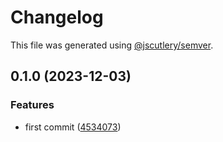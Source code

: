# Changelog

This file was generated using [@jscutlery/semver](https://github.com/jscutlery/semver).

## 0.1.0 (2023-12-03)


### Features

* first commit ([4534073](https://github.com/AvinashDhillor/adtestlib/commit/453407333ab71dcdbb3364e696d637542df9cd6a))
